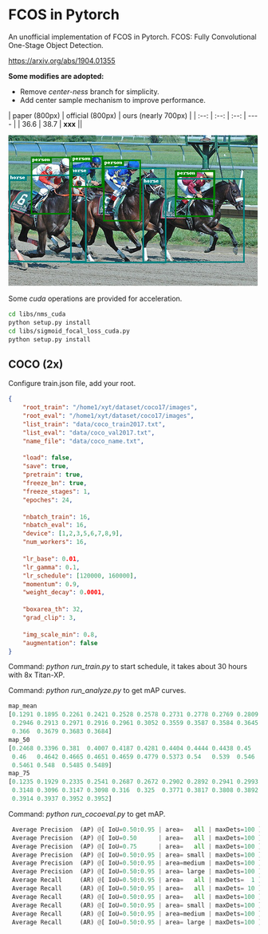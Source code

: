 # FCOS in Pytorch

An unofficial implementation of FCOS in Pytorch. 
FCOS: Fully Convolutional One-Stage Object Detection.

https://arxiv.org/abs/1904.01355

**Some modifies are adopted:**

- Remove *center-ness* branch for simplicity.
- Add center sample mechanism to improve performance.

| paper (800px) | official (800px) | ours (nearly 700px) |
| :--: | :--: | :--: | ---- |
| 36.6 | 38.7 | **xxx** ||

![](images/pred_demo.bmp)


Some *cuda* operations are provided for acceleration. 

```bash
cd libs/nms_cuda
python setup.py install
cd libs/sigmoid_focal_loss_cuda.py
python setup.py install
```

## COCO (2x)

Configure train.json file, add your root. 

```json
{
    "root_train": "/home1/xyt/dataset/coco17/images",
    "root_eval": "/home1/xyt/dataset/coco17/images",
    "list_train": "data/coco_train2017.txt",
    "list_eval": "data/coco_val2017.txt",
    "name_file": "data/coco_name.txt",

    "load": false,
    "save": true,
    "pretrain": true,
    "freeze_bn": true,
    "freeze_stages": 1,
    "epoches": 24,

    "nbatch_train": 16,
    "nbatch_eval": 16,
    "device": [1,2,3,5,6,7,8,9],
    "num_workers": 16,
    
    "lr_base": 0.01,
    "lr_gamma": 0.1,
    "lr_schedule": [120000, 160000],
    "momentum": 0.9,
    "weight_decay": 0.0001,

    "boxarea_th": 32,
    "grad_clip": 3,
    
    "img_scale_min": 0.8,
    "augmentation": false
}
```

Command: *python run_train.py*  to start schedule, it takes about 30 hours with 8x Titan-XP.

Command: *python run_analyze.py*  to get mAP curves.

```python
map_mean
[0.1291 0.1895 0.2261 0.2421 0.2528 0.2578 0.2731 0.2778 0.2769 0.2809
 0.2946 0.2913 0.2971 0.2916 0.2961 0.3052 0.3559 0.3587 0.3584 0.3645
 0.366  0.3679 0.3683 0.3684]
map_50
[0.2468 0.3396 0.381  0.4007 0.4187 0.4281 0.4404 0.4444 0.4438 0.45
 0.46   0.4642 0.4665 0.4651 0.4659 0.4779 0.5373 0.54   0.539  0.546
 0.5461 0.548  0.5485 0.5489]
map_75
[0.1235 0.1929 0.2335 0.2541 0.2687 0.2672 0.2902 0.2892 0.2941 0.2993
 0.3148 0.3096 0.3147 0.3098 0.316  0.325  0.3771 0.3817 0.3808 0.3892
 0.3914 0.3937 0.3952 0.3952]
```

Command: *python run_cocoeval.py*  to get mAP.

```python
 Average Precision  (AP) @[ IoU=0.50:0.95 | area=   all | maxDets=100 ] = 0.371
 Average Precision  (AP) @[ IoU=0.50      | area=   all | maxDets=100 ] = 0.554
 Average Precision  (AP) @[ IoU=0.75      | area=   all | maxDets=100 ] = 0.397
 Average Precision  (AP) @[ IoU=0.50:0.95 | area= small | maxDets=100 ] = 0.198
 Average Precision  (AP) @[ IoU=0.50:0.95 | area=medium | maxDets=100 ] = 0.408
 Average Precision  (AP) @[ IoU=0.50:0.95 | area= large | maxDets=100 ] = 0.483
 Average Recall     (AR) @[ IoU=0.50:0.95 | area=   all | maxDets=  1 ] = 0.302
 Average Recall     (AR) @[ IoU=0.50:0.95 | area=   all | maxDets= 10 ] = 0.481
 Average Recall     (AR) @[ IoU=0.50:0.95 | area=   all | maxDets=100 ] = 0.524
 Average Recall     (AR) @[ IoU=0.50:0.95 | area= small | maxDets=100 ] = 0.328
 Average Recall     (AR) @[ IoU=0.50:0.95 | area=medium | maxDets=100 ] = 0.573
 Average Recall     (AR) @[ IoU=0.50:0.95 | area= large | maxDets=100 ] = 0.630
```
